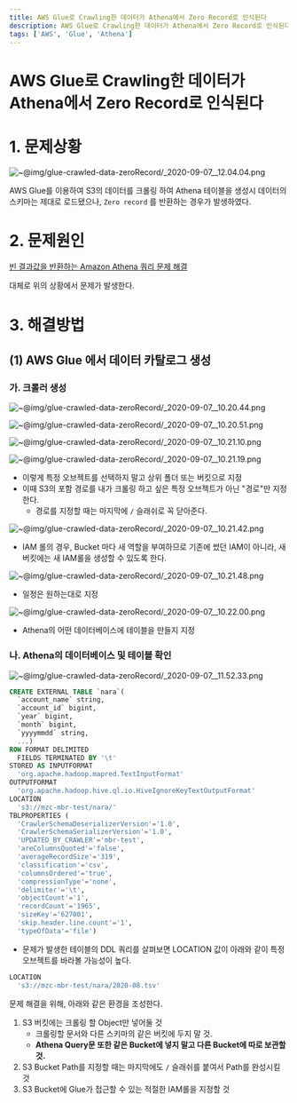 ```yaml
---
title: AWS Glue로 Crawling한 데이터가 Athena에서 Zero Record로 인식된다
description: AWS Glue로 Crawling한 데이터가 Athena에서 Zero Record로 인식된다
tags: ['AWS', 'Glue', 'Athena']
---
```


# AWS Glue로 Crawling한 데이터가 Athena에서 Zero Record로 인식된다

# 1. 문제상황

![~@img/glue-crawled-data-zeroRecord/_2020-09-07__12.04.04.png](~@img/glue-crawled-data-zeroRecord/_2020-09-07__12.04.04.png)

AWS Glue를 이용하여 S3의 데이터를 크롤링 하여 Athena 테이블을 생성시 데이터의 스키마는 제대로 로드됐으나, `Zero record` 를 반환하는 경우가 발생하였다.

# 2. 문제원인

[빈 결과값을 반환하는 Amazon Athena 쿼리 문제 해결](https://aws.amazon.com/ko/premiumsupport/knowledge-center/athena-empty-results/)

대체로 위의 상황에서 문제가 발생한다.

# 3. 해결방법

## (1) AWS Glue 에서 데이터 카탈로그 생성

### 가. 크롤러 생성

![~@img/glue-crawled-data-zeroRecord/_2020-09-07__10.20.44.png](~@img/glue-crawled-data-zeroRecord/_2020-09-07__10.20.44.png)

![~@img/glue-crawled-data-zeroRecord/_2020-09-07__10.20.51.png](~@img/glue-crawled-data-zeroRecord/_2020-09-07__10.20.51.png)

![~@img/glue-crawled-data-zeroRecord/_2020-09-07__10.21.10.png](~@img/glue-crawled-data-zeroRecord/_2020-09-07__10.21.10.png)

![~@img/glue-crawled-data-zeroRecord/_2020-09-07__10.21.19.png](~@img/glue-crawled-data-zeroRecord/_2020-09-07__10.21.19.png)

- 이렇게 특정 오브젝트를 선택하지 말고 상위 폴더 또는 버킷으로 지정
- 이때 S3의 포함 경로를 내가 크롤링 하고 싶은 특정 오브젝트가 아닌 "경로"만 지정한다.
  - 경로를 지정할 때는 마지막에 `/` 슬래쉬로 꼭 닫아준다.

![~@img/glue-crawled-data-zeroRecord/_2020-09-07__10.21.42.png](~@img/glue-crawled-data-zeroRecord/_2020-09-07__10.21.42.png)

- IAM 롤의 경우, Bucket 마다 새 역할을 부여하므로 기존에 썼던 IAM이 아니라, 새 버킷에는 새 IAM롤을 생성할 수 있도록 한다.

![~@img/glue-crawled-data-zeroRecord/_2020-09-07__10.21.48.png](~@img/glue-crawled-data-zeroRecord/_2020-09-07__10.21.48.png)

- 일정은 원하는대로 지정

![~@img/glue-crawled-data-zeroRecord/_2020-09-07__10.22.00.png](~@img/glue-crawled-data-zeroRecord/_2020-09-07__10.22.00.png)

- Athena의 어떤 데이터베이스에 테이블을 만들지 지정

### 나. Athena의 데이터베이스 및 테이블 확인

![~@img/glue-crawled-data-zeroRecord/_2020-09-07__11.52.33.png](~@img/glue-crawled-data-zeroRecord/_2020-09-07__11.52.33.png)

```sql
CREATE EXTERNAL TABLE `nara`(
  `account_name` string,
  `account_id` bigint,
  `year` bigint,
  `month` bigint,
  `yyyymmdd` string,
  ...)
ROW FORMAT DELIMITED
  FIELDS TERMINATED BY '\t'
STORED AS INPUTFORMAT
  'org.apache.hadoop.mapred.TextInputFormat'
OUTPUTFORMAT
  'org.apache.hadoop.hive.ql.io.HiveIgnoreKeyTextOutputFormat'
LOCATION
  's3://mzc-mbr-test/nara/'
TBLPROPERTIES (
  'CrawlerSchemaDeserializerVersion'='1.0',
  'CrawlerSchemaSerializerVersion'='1.0',
  'UPDATED_BY_CRAWLER'='mbr-test',
  'areColumnsQuoted'='false',
  'averageRecordSize'='319',
  'classification'='csv',
  'columnsOrdered'='true',
  'compressionType'='none',
  'delimiter'='\t',
  'objectCount'='1',
  'recordCount'='1965',
  'sizeKey'='627001',
  'skip.header.line.count'='1',
  'typeOfData'='file')
```

- 문제가 발생한 테이블의 DDL 쿼리를 살펴보면 LOCATION 값이 아래와 같이 특정 오브젝트를 바라볼 가능성이 높다.

```sql
LOCATION
  's3://mzc-mbr-test/nara/2020-08.tsv'
```

문제 해결을 위해, 아래와 같은 환경을 조성한다.

1. S3 버킷에는 크롤링 할 Object만 넣어둘 것
   - 크롤링할 문서와 다른 스키마의 같은 버킷에 두지 말 것.
   - **Athena Query문 또한 같은 Bucket에 넣지 말고 다른 Bucket에 따로 보관할 것.**
2. S3 Bucket Path를 지정할 때는 마지막에도 `/` 슬래쉬를 붙여서 Path를 완성시킬 것
3. S3 Bucket에 Glue가 접근할 수 있는 적절한 IAM롤을 지정할 것
